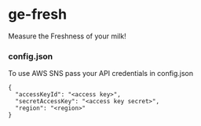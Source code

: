ge-fresh
========

Measure the Freshness of your milk!

### config.json
To use AWS SNS pass your API credentials in config.json
```
{ 
  "accessKeyId": "<access key>", 
  "secretAccessKey": "<access key secret>", 
  "region": "<region>" 
}
```
